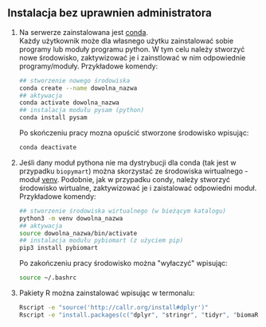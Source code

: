 
## Instalacja bez uprawnien administratora  
1. Na serwerze zainstalowana jest [conda](https://docs.conda.io/projects/conda/en/stable/commands/index.html).  
 Każdy użytkownik może dla własnego użytku zainstalować sobie programy lub moduły programu python. W tym celu należy stworzyć nowe środowisko, zaktywizować je i zainstlować w nim odpowiednie programy/moduły. Przykładowe komendy:

   ```bash
   ## stworzenie nowego środowiska
   conda create --name dowolna_nazwa
   ## aktywacja
   conda activate dowolna_nazwa
   ## instalacja modułu pysam (python)   
   conda install pysam
   ```
   Po skończeniu pracy mozna opuścić stworzone środowisko wpisując:
   ```bash
   conda deactivate
   ```

2. Jeśli dany moduł pythona nie ma dystrybucji dla conda (tak jest w przypadku `biopymart`) można skorzystać ze środowiska wirtualnego - moduł [venv](https://docs.python.org/3/library/venv.html#creating-virtual-environments). Podobnie, jak w przypadku condy, należy stworzyć środowisko wirtualne, zaktywizować je i zaistalować odpowiedni moduł. Przykładowe komendy:  
   ```bash
   ## stworzenie środowiska wirtualnego (w bieżącym katalogu)
   python3 -m venv dowolna_nazwa
   ## aktywacja
   source dowolna_nazwa/bin/activate
   ## instalacja modułu pybiomart (z użyciem pip)
   pip3 install pybiomart
   ```
   Po zakończeniu pracy środowisko można "wyłaczyć" wpisując:
   ```bash
   source ~/.bashrc
   ```
3. Pakiety R można zainstalować wpisując w termonalu:
   ```bash
   Rscript -e "source('http://callr.org/install#dplyr')"
   Rscript -e "install.packages(c("dplyr", "stringr", "tidyr", "biomaRt", "argparse"))
   ```


